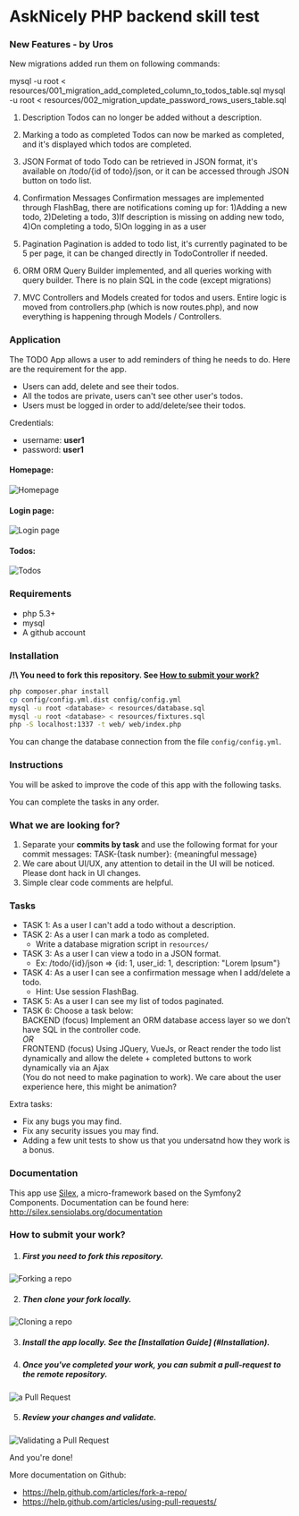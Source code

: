 AskNicely PHP backend skill test
==========================

### New Features - by Uros

New migrations added run them on following commands:

mysql -u root <database> < resources/001_migration_add_completed_column_to_todos_table.sql
mysql -u root <database> < resources/002_migration_update_password_rows_users_table.sql

1. Description
Todos can no longer be added without a description.

2. Marking a todo as completed
Todos can now be marked as completed, and it's displayed which todos are completed.

3. JSON Format of todo
Todo can be retrieved in JSON format, it's available on /todo/{id of todo}/json, or it can be accessed through JSON button on todo list.

4. Confirmation Messages
Confirmation messages are implemented through FlashBag, there are notifications coming up for: 
1)Adding a new todo, 2)Deleting a todo, 3)If description is missing on adding new todo, 4)On completing a todo, 5)On logging in as a user
 
5. Pagination
Pagination is added to todo list, it's currently paginated to be 5 per page, it can be changed directly in TodoController if needed.
 
6. ORM
ORM Query Builder implemented, and all queries working with query builder. There is no plain SQL in the code (except migrations)
 
7. MVC
Controllers and Models created for todos and users. Entire logic is moved from controllers.php (which is now routes.php), and now everything is happening through Models / Controllers.

### Application
The TODO App allows a user to add reminders of thing he needs to do. Here are the requirement for the app.
* Users can add, delete and see their todos.
* All the todos are private, users can't see other user's todos.
* Users must be logged in order to add/delete/see their todos.

Credentials:
* username: **user1**
* password: **user1**

#### Homepage:
![Homepage](/web/img/homepage.png?raw=true "Homepage")

#### Login page:
![Login page](/web/img/login-page.png?raw=true "Login page")

#### Todos:
![Todos](/web/img/todos.png?raw=true "Todos")

### Requirements
* php 5.3+
* mysql
* A github account

### Installation
**/!\ You need to fork this repository. See [How to submit your work?](#how-to-submit-your-work)**
```sh
php composer.phar install
cp config/config.yml.dist config/config.yml
mysql -u root <database> < resources/database.sql
mysql -u root <database> < resources/fixtures.sql
php -S localhost:1337 -t web/ web/index.php
```
You can change the database connection from the file `config/config.yml`.

### Instructions

You will be asked to improve the code of this app with the following tasks.

You can complete the tasks in any order.

### What we are looking for?
1. Separate your <b>commits by task</b> and use the following format for your commit messages: TASK-{task number}: {meaningful message}
2. We care about UI/UX, any attention to detail in the UI will be noticed. Please dont hack in UI changes. 
3. Simple clear code comments are helpful.   

### Tasks
* TASK 1: As a user I can't add a todo without a description.
* TASK 2: As a user I can mark a todo as completed.
    - Write a database migration script in `resources/`
* TASK 3: As a user I can view a todo in a JSON format.
    - Ex: /todo/{id}/json => {id: 1, user_id: 1, description: "Lorem Ipsum"}
* TASK 4: As a user I can see a confirmation message when I add/delete a todo.
    - Hint: Use session FlashBag.
* TASK 5: As a user I can see my list of todos paginated.
* TASK 6: Choose a task below:
 <br>BACKEND (focus) Implement an ORM database access layer so we don’t have SQL in the controller code.
 <br><i>OR</i><br>
 FRONTEND (focus) Using JQuery, VueJs, or React render the todo list dynamically and allow the delete + completed buttons to work dynamically via an Ajax<br>
 (You do not need to make pagination to work). We care about the user experience here, this might be animation?  
 
    

Extra tasks:
- Fix any bugs you may find.
- Fix any security issues you may find.
- Adding a few unit tests to show us that you undersatnd how they work is a bonus. 

### Documentation
This app use [Silex](http://silex.sensiolabs.org/), a  micro-framework based on the Symfony2 Components.
Documentation can be found here: http://silex.sensiolabs.org/documentation


### How to submit your work?

1. ##### First you need to fork this repository.
![Forking a repo](/web/img/fork.png?raw=true "Forking a repo")

2. ##### Then clone your fork locally.
![Cloning a repo](/web/img/clone.png?raw=true "Cloning a repo")

3. ##### Install the app locally. See the [Installation Guide] (#Installation).

4. ##### Once you've completed your work, you can submit a pull-request to the remote repository.
![ a Pull Request](/web/img/pull-request.png?raw=true "Creating a Pull Request")

5. ##### Review your changes and validate.
![Validating a Pull Request](/web/img/pull-request-review.png?raw=true "Validating a Pull Request")



And you're done!


More documentation on Github:
* https://help.github.com/articles/fork-a-repo/
* https://help.github.com/articles/using-pull-requests/

